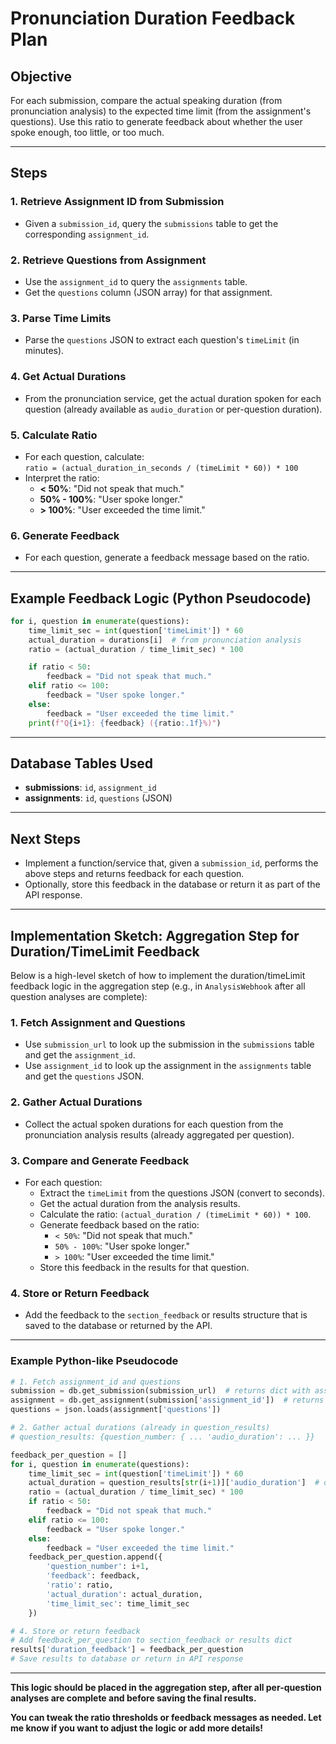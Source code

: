 # Pronunciation Duration Feedback Plan

## Objective
For each submission, compare the actual speaking duration (from pronunciation analysis) to the expected time limit (from the assignment's questions). Use this ratio to generate feedback about whether the user spoke enough, too little, or too much.

---

## Steps

### 1. Retrieve Assignment ID from Submission
- Given a `submission_id`, query the `submissions` table to get the corresponding `assignment_id`.

### 2. Retrieve Questions from Assignment
- Use the `assignment_id` to query the `assignments` table.
- Get the `questions` column (JSON array) for that assignment.

### 3. Parse Time Limits
- Parse the `questions` JSON to extract each question's `timeLimit` (in minutes).

### 4. Get Actual Durations
- From the pronunciation service, get the actual duration spoken for each question (already available as `audio_duration` or per-question duration).

### 5. Calculate Ratio
- For each question, calculate:  
  `ratio = (actual_duration_in_seconds / (timeLimit * 60)) * 100`
- Interpret the ratio:
  - **< 50%**: "Did not speak that much."
  - **50% - 100%**: "User spoke longer."
  - **> 100%**: "User exceeded the time limit."

### 6. Generate Feedback
- For each question, generate a feedback message based on the ratio.

---

## Example Feedback Logic (Python Pseudocode)

```python
for i, question in enumerate(questions):
    time_limit_sec = int(question['timeLimit']) * 60
    actual_duration = durations[i]  # from pronunciation analysis
    ratio = (actual_duration / time_limit_sec) * 100

    if ratio < 50:
        feedback = "Did not speak that much."
    elif ratio <= 100:
        feedback = "User spoke longer."
    else:
        feedback = "User exceeded the time limit."
    print(f"Q{i+1}: {feedback} ({ratio:.1f}%)")
```

---

## Database Tables Used
- **submissions**: `id`, `assignment_id`
- **assignments**: `id`, `questions` (JSON)

---

## Next Steps
- Implement a function/service that, given a `submission_id`, performs the above steps and returns feedback for each question.
- Optionally, store this feedback in the database or return it as part of the API response.

---

## Implementation Sketch: Aggregation Step for Duration/TimeLimit Feedback

Below is a high-level sketch of how to implement the duration/timeLimit feedback logic in the aggregation step (e.g., in `AnalysisWebhook` after all question analyses are complete):

### 1. Fetch Assignment and Questions
- Use `submission_url` to look up the submission in the `submissions` table and get the `assignment_id`.
- Use `assignment_id` to look up the assignment in the `assignments` table and get the `questions` JSON.

### 2. Gather Actual Durations
- Collect the actual spoken durations for each question from the pronunciation analysis results (already aggregated per question).

### 3. Compare and Generate Feedback
- For each question:
    - Extract the `timeLimit` from the questions JSON (convert to seconds).
    - Get the actual duration from the analysis results.
    - Calculate the ratio: `(actual_duration / (timeLimit * 60)) * 100`.
    - Generate feedback based on the ratio:
        - `< 50%`: "Did not speak that much."
        - `50% - 100%`: "User spoke longer."
        - `> 100%`: "User exceeded the time limit."
    - Store this feedback in the results for that question.

### 4. Store or Return Feedback
- Add the feedback to the `section_feedback` or results structure that is saved to the database or returned by the API.

---

### Example Python-like Pseudocode

```python
# 1. Fetch assignment_id and questions
submission = db.get_submission(submission_url)  # returns dict with assignment_id
assignment = db.get_assignment(submission['assignment_id'])  # returns dict with questions JSON
questions = json.loads(assignment['questions'])

# 2. Gather actual durations (already in question_results)
# question_results: {question_number: { ... 'audio_duration': ... }}

feedback_per_question = []
for i, question in enumerate(questions):
    time_limit_sec = int(question['timeLimit']) * 60
    actual_duration = question_results[str(i+1)]['audio_duration']  # or similar key
    ratio = (actual_duration / time_limit_sec) * 100
    if ratio < 50:
        feedback = "Did not speak that much."
    elif ratio <= 100:
        feedback = "User spoke longer."
    else:
        feedback = "User exceeded the time limit."
    feedback_per_question.append({
        'question_number': i+1,
        'feedback': feedback,
        'ratio': ratio,
        'actual_duration': actual_duration,
        'time_limit_sec': time_limit_sec
    })

# 4. Store or return feedback
# Add feedback_per_question to section_feedback or results dict
results['duration_feedback'] = feedback_per_question
# Save results to database or return in API response
```

---

**This logic should be placed in the aggregation step, after all per-question analyses are complete and before saving the final results.**

**You can tweak the ratio thresholds or feedback messages as needed. Let me know if you want to adjust the logic or add more details!** 